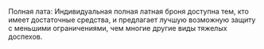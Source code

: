  Полная лата: Индивидуальная полная латная броня доступна тем, кто имеет достаточные средства, и предлагает лучшую возможную защиту с меньшими ограничениями, чем многие другие виды тяжелых доспехов.
